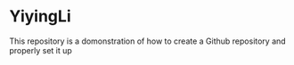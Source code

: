 # YiyingLi
This repository is a domonstration of how to create a Github repository and properly set it up
